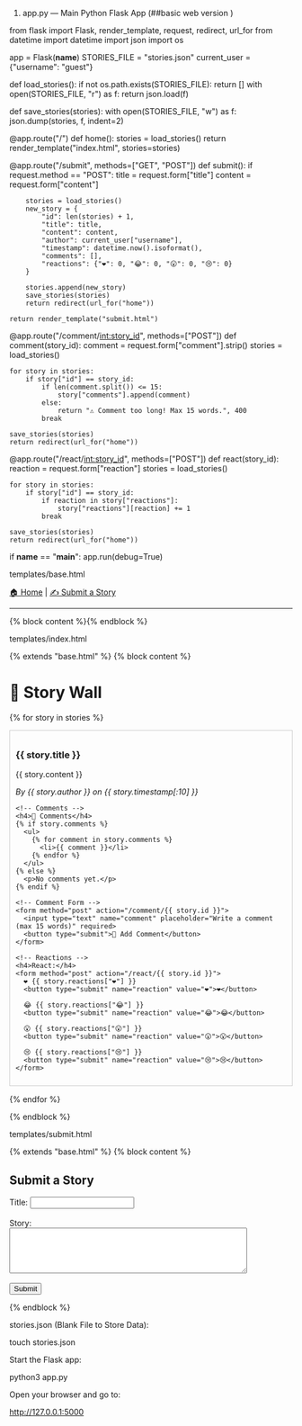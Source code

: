 1. app.py — Main Python Flask App  (##basic web version )

   
from flask import Flask, render_template, request, redirect, url_for
from datetime import datetime
import json
import os

app = Flask(__name__)
STORIES_FILE = "stories.json"
current_user = {"username": "guest"}

def load_stories():
    if not os.path.exists(STORIES_FILE):
        return []
    with open(STORIES_FILE, "r") as f:
        return json.load(f)

def save_stories(stories):
    with open(STORIES_FILE, "w") as f:
        json.dump(stories, f, indent=2)

@app.route("/")
def home():
    stories = load_stories()
    return render_template("index.html", stories=stories)

@app.route("/submit", methods=["GET", "POST"])
def submit():
    if request.method == "POST":
        title = request.form["title"]
        content = request.form["content"]

        stories = load_stories()
        new_story = {
            "id": len(stories) + 1,
            "title": title,
            "content": content,
            "author": current_user["username"],
            "timestamp": datetime.now().isoformat(),
            "comments": [],
            "reactions": {"❤️": 0, "😂": 0, "😮": 0, "😢": 0}
        }

        stories.append(new_story)
        save_stories(stories)
        return redirect(url_for("home"))

    return render_template("submit.html")

@app.route("/comment/<int:story_id>", methods=["POST"])
def comment(story_id):
    comment = request.form["comment"].strip()
    stories = load_stories()

    for story in stories:
        if story["id"] == story_id:
            if len(comment.split()) <= 15:
                story["comments"].append(comment)
            else:
                return "⚠️ Comment too long! Max 15 words.", 400
            break

    save_stories(stories)
    return redirect(url_for("home"))

@app.route("/react/<int:story_id>", methods=["POST"])
def react(story_id):
    reaction = request.form["reaction"]
    stories = load_stories()

    for story in stories:
        if story["id"] == story_id:
            if reaction in story["reactions"]:
                story["reactions"][reaction] += 1
            break

    save_stories(stories)
    return redirect(url_for("home"))

if __name__ == "__main__":
    app.run(debug=True)

 templates/base.html


 <!DOCTYPE html>
<html>
<head>
  <title>Storytelling App</title>
</head>
<body>
  <nav>
    <a href="/">🏠 Home</a> |
    <a href="/submit">✍️ Submit a Story</a>
  </nav>
  <hr>
  {% block content %}{% endblock %}
</body>
</html>


templates/index.html

{% extends "base.html" %}
{% block content %}
<h1>📖 Story Wall</h1>

{% for story in stories %}
  <div style="border: 1px solid #ccc; padding: 10px; margin-bottom: 15px;">
    <h3>{{ story.title }}</h3>
    <p>{{ story.content }}</p>
    <p><i>By {{ story.author }} on {{ story.timestamp[:10] }}</i></p>

    <!-- Comments -->
    <h4>💬 Comments</h4>
    {% if story.comments %}
      <ul>
        {% for comment in story.comments %}
          <li>{{ comment }}</li>
        {% endfor %}
      </ul>
    {% else %}
      <p>No comments yet.</p>
    {% endif %}

    <!-- Comment Form -->
    <form method="post" action="/comment/{{ story.id }}">
      <input type="text" name="comment" placeholder="Write a comment (max 15 words)" required>
      <button type="submit">💬 Add Comment</button>
    </form>

    <!-- Reactions -->
    <h4>React:</h4>
    <form method="post" action="/react/{{ story.id }}">
      ❤️ {{ story.reactions["❤️"] }}
      <button type="submit" name="reaction" value="❤️">❤️</button>

      😂 {{ story.reactions["😂"] }}
      <button type="submit" name="reaction" value="😂">😂</button>

      😮 {{ story.reactions["😮"] }}
      <button type="submit" name="reaction" value="😮">😮</button>

      😢 {{ story.reactions["😢"] }}
      <button type="submit" name="reaction" value="😢">😢</button>
    </form>
  </div>
{% endfor %}

{% endblock %}

templates/submit.html

{% extends "base.html" %}
{% block content %}
<h2>Submit a Story</h2>
<form method="post">
  Title: <input type="text" name="title" required><br><br>
  Story:<br>
  <textarea name="content" rows="5" cols="50" required></textarea><br><br>
  <input type="submit" value="Submit">
</form>
{% endblock %}


stories.json (Blank File to Store Data):

touch stories.json

Start the Flask app:

python3 app.py

Open your browser and go to:

http://127.0.0.1:5000


